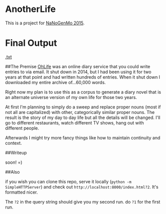 # AnotherLife
This is a project for [NaNoGenMo 2015](https://github.com/dariusk/NaNoGenMo-2015).


# Final Output

[.txt](https://raw.githubusercontent.com/rvinluan/AnotherLife/master/outputText/finalText.txt)

##The Premise
[OhLife](http://ohlife.com/index.php) was an online diary service that you could write entries to via email. It shut down in 2014, but I had been using it for two years at that point and had written hundreds of entries. When it shut down I downloaded my entire archive of...60,000 words.

Right now my plan is to use this as a corpus to generate a diary novel that is an alternate universe version of my own life for those two years.

At first I'm planning to simply do a sweep and replace proper nouns (most if not all are capitalized) with other, categorically similar proper nouns. The result is the story of my day to day life but all the details will be changed. I'll go to different restaurants, watch different TV shows, hang out with different people.

Afterwards I might try more fancy things like how to maintain continuity and context.

##Writeup

soon! =)

##Also

if you wish you can clone this repo, serve it locally (`python -m SimpleHTTPServer`) and check out `http://localhost:8000/index.html?2`. It's formatted nicer.

The `?2` in the query string should give you my second run. do `?1` for the first run.
